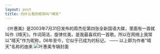 ```yaml
---
layout: post
title: 为什么我的昵称叫"晴天"
---
```


《叶惠美》是2003年7月31日发布的周杰伦第四张全新国语大碟，里面有一首就叫作《晴天》。作词简洁，旋律优美，是我最喜欢的一首歌。所以在网络上我常以"晴天"作为昵称，06年至今，它似乎已成为的标记。
 —— 以上即为作者"晴天"名称的由来
![叶惠美专辑封面](http://ww4.sinaimg.cn/mw690/66d6dbfcgw1dwrqtldvclj.jpg)